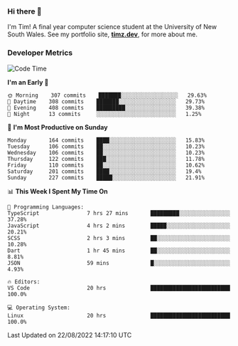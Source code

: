### Hi there 👋

I'm Tim! A final year computer science student at the University of New South
Wales. See my portfolio site, <strong><a href="https://timz.dev">timz.dev</a></strong>,
for more about me.

### Developer Metrics

<!-- [![Top Languages](https://github-readme-stats.vercel.app/api/wakatime?username=Tymotex&langs_count=5&custom_title=Top%205%20Languages&hide=Other&theme=material-palenight)](https://github.com/anuraghazra/github-readme-stats) -->

<!--START_SECTION:waka-->
![Code Time](http://img.shields.io/badge/Code%20Time-978%20hrs%2030%20mins-blue)

**I'm an Early 🐤** 

```text
🌞 Morning    307 commits    ███████░░░░░░░░░░░░░░░░░░   29.63% 
🌆 Daytime    308 commits    ███████░░░░░░░░░░░░░░░░░░   29.73% 
🌃 Evening    408 commits    █████████░░░░░░░░░░░░░░░░   39.38% 
🌙 Night      13 commits     ░░░░░░░░░░░░░░░░░░░░░░░░░   1.25%

```
📅 **I'm Most Productive on Sunday** 

```text
Monday       164 commits    ████░░░░░░░░░░░░░░░░░░░░░   15.83% 
Tuesday      106 commits    ██░░░░░░░░░░░░░░░░░░░░░░░   10.23% 
Wednesday    106 commits    ██░░░░░░░░░░░░░░░░░░░░░░░   10.23% 
Thursday     122 commits    ███░░░░░░░░░░░░░░░░░░░░░░   11.78% 
Friday       110 commits    ██░░░░░░░░░░░░░░░░░░░░░░░   10.62% 
Saturday     201 commits    ████░░░░░░░░░░░░░░░░░░░░░   19.4% 
Sunday       227 commits    █████░░░░░░░░░░░░░░░░░░░░   21.91%

```


📊 **This Week I Spent My Time On** 

```text
💬 Programming Languages: 
TypeScript               7 hrs 27 mins       █████████░░░░░░░░░░░░░░░░   37.28% 
JavaScript               4 hrs 2 mins        █████░░░░░░░░░░░░░░░░░░░░   20.21% 
SCSS                     2 hrs 3 mins        ██░░░░░░░░░░░░░░░░░░░░░░░   10.28% 
Dart                     1 hr 45 mins        ██░░░░░░░░░░░░░░░░░░░░░░░   8.81% 
JSON                     59 mins             █░░░░░░░░░░░░░░░░░░░░░░░░   4.93%

🔥 Editors: 
VS Code                  20 hrs              █████████████████████████   100.0%

💻 Operating System: 
Linux                    20 hrs              █████████████████████████   100.0%

```


 Last Updated on 22/08/2022 14:17:10 UTC
<!--END_SECTION:waka-->

<!-- [![Tymotex's GitHub stats](https://github-readme-stats.vercel.app/api?username=Tymotex)](https://github.com/anuraghazra/github-readme-stats) -->
